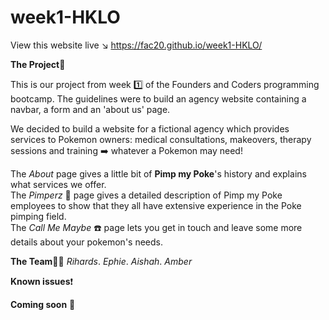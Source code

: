 # week1-HKLO

View this website live :arrow_lower_right: https://fac20.github.io/week1-HKLO/

**The Project**:construction_worker:

This is our project from week :one: of the Founders and Coders programming bootcamp. The guidelines were to build an agency website containing a navbar, a form and an 'about us' page. 

We decided to build a website for a fictional agency which provides services to Pokemon owners: medical consultations, makeovers, therapy sessions and training :arrow_right:  whatever a Pokemon may need!  

The _About_ page gives a little bit of **Pimp my Poke**'s history and explains what services we offer.  
The _Pimperz_ :nail_care: page gives a detailed description of Pimp my Poke employees to show that they all have extensive experience in the Poke pimping field.   
The _Call Me Maybe_ :phone: page lets you get in touch and leave some more details about your pokemon's needs.  

**The Team**:two_women_holding_hands::couple:
_Rihards_. 
_Ephie_. 
_Aishah_. 
_Amber_  

**Known issues**:exclamation:

**Coming soon** :thought_balloon:
